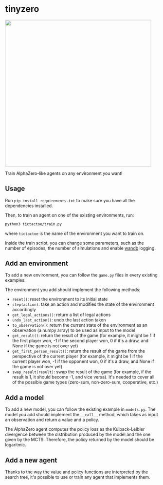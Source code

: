 # tinyzero

<img src="https://github.com/s-casci/tinyzero/blob/main/tinyzero.png" width="480">

Train AlphaZero-like agents on any environment you want!

## Usage
Run `pip install requirements.txt` to make sure you have all the dependencies installed.

Then, to train an agent on one of the existing environments, run:
```bash
python3 tictactoe/train.py
```
where `tictactoe` is the name of the environment you want to train on.

Inside the train script, you can change some parameters, such as the number of episodes, the number of simulations and enable [wandb](https://wandb.ai/site) logging.

## Add an environment

To add a new environment, you can follow the `game.py` files in every existing examples.

The environment you add should implement the following methods:
- `reset()`: reset the environment to its initial state
- `step(action)`: take an action and modifies the state of the environment accordingly
- `get_legal_actions()`: return a list of legal actions
- `undo_last_action()`: undo the last action taken
- `to_observation()`: return the current state of the environment as an observation (a numpy array) to be used as input to the model
- `get_result()`: return the result of the game (for example, it might be 1 if the first player won, -1 if the second player won, 0 if it's a draw, and None if the game is not over yet)
- `get_first_person_result()`: return the result of the game from the perspective of the current player (for example, it might be 1 if the current player won, -1 if the opponent won, 0 if it's a draw, and None if the game is not over yet)
- `swap_result(result)`: swap the result of the game (for example, if the result is 1, it should become -1, and vice versa). It's needed to cover all of the possible game types (zero-sum, non-zero-sum, cooperative, etc.)

## Add a model

To add a new model, you can follow the existing example in `models.py`. The model you add should implement the `__call__` method, which takes as input an observation and return a value and a policy.

The AlphaZero agent computes the policy loss as the Kulback-Leibler divergence between the distribution produced by the model and the one given by the MCTS. Therefore, the policy returned by the model should be logaritmic.

## Add a new agent

Thanks to the way the value and policy functions are interpreted by the search tree, it's possible to use or train any agent that implements them.
